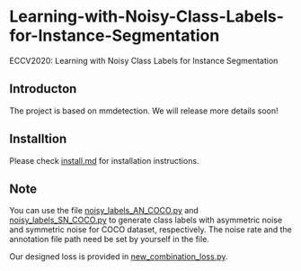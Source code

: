 # Learning-with-Noisy-Class-Labels-for-Instance-Segmentation
ECCV2020: Learning with Noisy Class Labels for Instance Segmentation

## Introducton

The project is based on mmdetection. We will release more details soon!

## Installtion

Please check [install.md](docs/install.md) for installation instructions.

## Note

You can use the file [noisy_labels_AN_COCO.py](/noisy_labels_AN_COCO.py) and [noisy_labels_SN_COCO.py](/noisy_labels_SN_COCO.py) to generate class labels with asymmetric noise and symmetric noise for COCO dataset, respectively. The noise rate and the annotation file path need be set by yourself in the file. 

Our designed loss is provided in [new_combination_loss.py](/mmdet/models/losses/new_combination_loss.py). 
